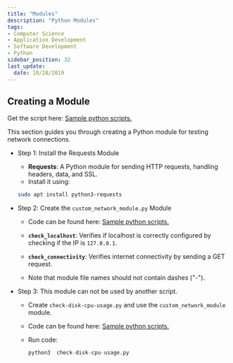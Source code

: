 ```yaml
---
title: "Modules"
description: "Python Modules"
tags: 
- Computer Science
- Application Development
- Software Development
- Python
sidebar_position: 32
last_update:
  date: 10/28/2019
---
```




## Creating a Module

Get the script here: [Sample python scripts.](https://github.com/joseeden/joeden/tree/master/assets/code/python/basics)


This section guides you through creating a Python module for testing network connections.

- Step 1: Install the Requests Module

    - **Requests**: A Python module for sending HTTP requests, handling headers, data, and SSL.
    - Install it using:
    ```bash
    sudo apt install python3-requests
    ```

- Step 2: Create the `custom_network_module.py` Module

    - Code can be found here: [Sample python scripts.](https://github.com/joseeden/joeden/tree/master/assets/code/python/basics)

    - **`check_localhost`**: Verifies if localhost is correctly configured by checking if the IP is `127.0.0.1`.

    - **`check_connectivity`**: Verifies internet connectivity by sending a GET request.

    - Note that module file names should not contain dashes ("-").

- Step 3: This module can not be used by another script. 

    - Create `check-disk-cpu-usage.py` and use the `custom_network_module` module.
    - Code can be found here: [Sample python scripts.](https://github.com/joseeden/joeden/tree/master/assets/code/python/basics)
    - Run code:

        ```python
        python3  check-disk-cpu-usage.py
        ```